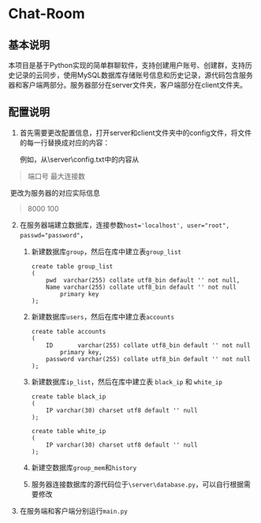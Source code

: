 # Chat-Room

## 基本说明

本项目是基于Python实现的简单群聊软件，支持创建用户账号、创建群，支持历史记录的云同步，使用MySQL数据库存储账号信息和历史记录，源代码包含服务器和客户端两部分。服务器部分在server文件夹，客户端部分在client文件夹。

## 配置说明

1. 首先需要更改配置信息，打开server和client文件夹中的config文件，将文件的每一行替换成对应的内容：

   例如，从\server\config.txt中的内容从

>端口号
>最大连接数

​		更改为服务器的对应实际信息

> 8000
> 100

2. 在服务器端建立数据库，连接参数`host='localhost', user="root", passwd="password"`，

   1. 新建数据库`group`，然后在库中建立表`group_list`

      ```mysql
      create table group_list
      (
          pwd  varchar(255) collate utf8_bin default '' not null,
          Name varchar(255) collate utf8_bin default '' not null
              primary key
      );
      ```

   2. 新建数据库`users`，然后在库中建立表`accounts`

      ```mysql
      create table accounts
      (
          ID       varchar(255) collate utf8_bin default '' not null
              primary key,
          password varchar(255) collate utf8_bin default '' not null
      );
      ```

   3. 新建数据库`ip_list`，然后在库中建立表 `black_ip` 和 `white_ip`

      ```mysql
      create table black_ip
      (
          IP varchar(30) charset utf8 default '' null
      );
      
      create table white_ip
      (
          IP varchar(30) charset utf8 default '' null
      );
      ```

   4. 新建空数据库`group_mem`和`history`

   5. 服务器连接数据库的源代码位于`\server\database.py`，可以自行根据需要修改

3. 在服务端和客户端分别运行`main.py`


